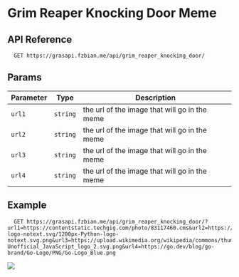 # Grim Reaper Knocking Door Meme

## API Reference

```http
  GET https://grasapi.fzbian.me/api/grim_reaper_knocking_door/
```

## Params

|Parameter|Type|Description|
|---|---|---|
|`url1`|`string`|the url of the image that will go in the meme|
|`url2`|`string`|the url of the image that will go in the meme|
|`url3`|`string`|the url of the image that will go in the meme|
|`url4`|`string`|the url of the image that will go in the meme|

## Example
```http
  GET https://grasapi.fzbian.me/api/grim_reaper_knocking_door/?url1=https://contentstatic.techgig.com/photo/83117460.cms&url2=https://upload.wikimedia.org/wikipedia/commons/thumb/c/c3/Python-logo-notext.svg/1200px-Python-logo-notext.svg.png&url3=https://upload.wikimedia.org/wikipedia/commons/thumb/9/99/Unofficial_JavaScript_logo_2.svg/1200px-Unofficial_JavaScript_logo_2.svg.png&url4=https://go.dev/blog/go-brand/Go-Logo/PNG/Go-Logo_Blue.png
```
![](https://grasapi.fzbian.me/api/grim_reaper_knocking_door/?url1=https://contentstatic.techgig.com/photo/83117460.cms&url2=https://upload.wikimedia.org/wikipedia/commons/thumb/c/c3/Python-logo-notext.svg/1200px-Python-logo-notext.svg.png&url3=https://upload.wikimedia.org/wikipedia/commons/thumb/9/99/Unofficial_JavaScript_logo_2.svg/1200px-Unofficial_JavaScript_logo_2.svg.png&url4=https://go.dev/blog/go-brand/Go-Logo/PNG/Go-Logo_Blue.png)
